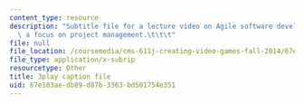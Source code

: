 ```yaml
---
content_type: resource
description: "Subtitle file for a lecture video on Agile software development with\
  \ a focus on project management.\t\t\t"
file: null
file_location: /coursemedia/cms-611j-creating-video-games-fall-2014/67e103aedb89d87b3363bd501754e351_nrfl6GAQy2s.srt
file_type: application/x-subrip
resourcetype: Other
title: 3play caption file
uid: 67e103ae-db89-d87b-3363-bd501754e351
---
```

